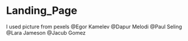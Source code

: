 # Landing_Page

I used picture from pexels
@Egor Kamelev
@Dapur Melodi
@Paul Seling
@Lara Jameson
@Jacub Gomez
